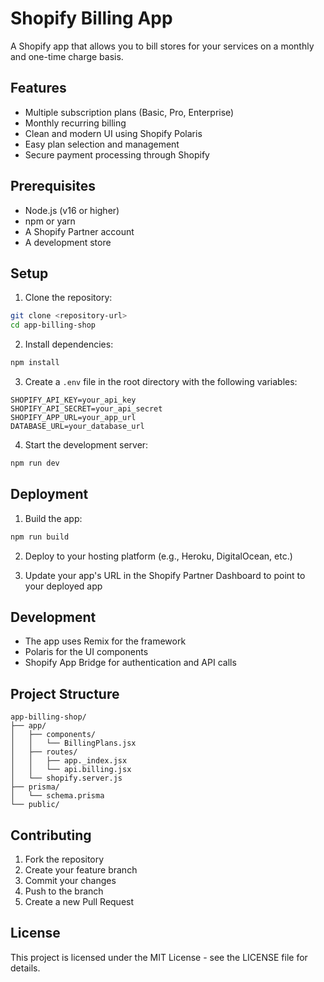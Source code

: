# Shopify Billing App

A Shopify app that allows you to bill stores for your services on a monthly and one-time charge basis.

## Features

- Multiple subscription plans (Basic, Pro, Enterprise)
- Monthly recurring billing
- Clean and modern UI using Shopify Polaris
- Easy plan selection and management
- Secure payment processing through Shopify

## Prerequisites

- Node.js (v16 or higher)
- npm or yarn
- A Shopify Partner account
- A development store

## Setup

1. Clone the repository:
```bash
git clone <repository-url>
cd app-billing-shop
```

2. Install dependencies:
```bash
npm install
```

3. Create a `.env` file in the root directory with the following variables:
```
SHOPIFY_API_KEY=your_api_key
SHOPIFY_API_SECRET=your_api_secret
SHOPIFY_APP_URL=your_app_url
DATABASE_URL=your_database_url
```

4. Start the development server:
```bash
npm run dev
```

## Deployment

1. Build the app:
```bash
npm run build
```

2. Deploy to your hosting platform (e.g., Heroku, DigitalOcean, etc.)

3. Update your app's URL in the Shopify Partner Dashboard to point to your deployed app

## Development

- The app uses Remix for the framework
- Polaris for the UI components
- Shopify App Bridge for authentication and API calls

## Project Structure

```
app-billing-shop/
├── app/
│   ├── components/
│   │   └── BillingPlans.jsx
│   ├── routes/
│   │   ├── app._index.jsx
│   │   └── api.billing.jsx
│   └── shopify.server.js
├── prisma/
│   └── schema.prisma
└── public/
```

## Contributing

1. Fork the repository
2. Create your feature branch
3. Commit your changes
4. Push to the branch
5. Create a new Pull Request

## License

This project is licensed under the MIT License - see the LICENSE file for details.
